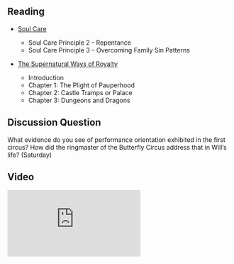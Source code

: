 ---
---
## Reading

- [Soul Care]
  - Soul Care Principle 2 - Repentance
  - Soul Care Principle 3 – Overcoming Family Sin Patterns

- [The Supernatural Ways of Royalty]
  - Introduction
  - Chapter 1: The Plight of Pauperhood
  - Chapter 2: Castle Tramps or Palace
  - Chapter 3: Dungeons and Dragons

[Soul Care]: https://read.amazon.com/?asin=B01G4TEB2I
[The Supernatural Ways of Royalty]: https://read.amazon.com/?asin=I2XXHFKNFPC3F6

## Discussion Question

What evidence do you see of performance orientation exhibited in the first circus? How did the ringmaster of the Butterfly Circus address that in Will’s life?  (Saturday)

## Video

<div class="video-background">
  <iframe sandbox="allow-same-origin allow-scripts allow-popups allow-forms"
    src="https://drive.google.com/file/d/1ponCid-G-UCk2ay57KnHuPfv3J1mIa4q/preview"
    frameborder="0" allowfullscreen></iframe>
</div>
